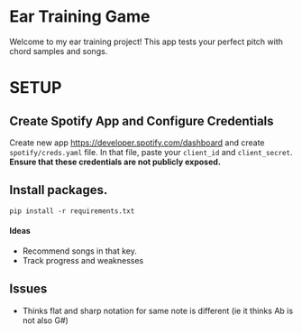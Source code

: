 # Ear Training Game

Welcome to my ear training project! This app tests your perfect pitch with chord samples and songs.

# SETUP

## Create Spotify App and Configure Credentials
Create new app https://developer.spotify.com/dashboard and create `spotify/creds.yaml` file. In that file, paste your `client_id` and `client_secret`. **Ensure that these credentials are not publicly exposed.**


## Install packages.
`pip install -r requirements.txt`




#### Ideas
- Recommend songs in that key.
- Track progress and weaknesses

## Issues
- Thinks flat and sharp notation for same note is different (ie it thinks Ab is not also G#)
